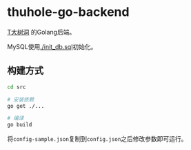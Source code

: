 # thuhole-go-backend

[T大树洞](https://thuhole.tech/) 的Golang后端。

MySQL使用[./init_db.sql](./init_db.sql)初始化。

## 构建方式
```bash
cd src

# 安装依赖
go get ./...

# 编译
go build
```

将`config-sample.json`复制到`config.json`之后修改参数即可运行。
